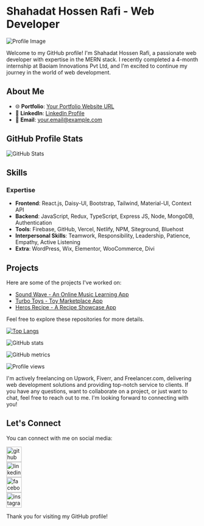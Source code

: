 # Shahadat Hossen Rafi - Web Developer

![Profile Image](https://scontent.fcgp3-2.fna.fbcdn.net/v/t39.30808-6/384798415_300253216096483_281536828158904582_n.jpg?stp=dst-jpg_p180x540&_nc_cat=109&ccb=1-7&_nc_sid=52f669&_nc_ohc=VXthrHpNcD8AX_3F_sI&_nc_ht=scontent.fcgp3-2.fna&oh=00_AfCUeoGrCOYDxplRjnJ46HNlhiN4HNcrLU33SH169kvJbw&oe=6522DDFA)

Welcome to my GitHub profile! I'm Shahadat Hossen Rafi, a passionate web developer with expertise in the MERN stack. I recently completed a 4-month internship at Baoiam Innovations Pvt Ltd, and I'm excited to continue my journey in the world of web development.

## About Me

- 🌐 **Portfolio**: [Your Portfolio Website URL](https://www.yourwebsite.com)
- 💼 **LinkedIn**: [LinkedIn Profile](https://www.linkedin.com/in/shahadatrafi/)
- 📧 **Email**: your.email@example.com

## GitHub Profile Stats

![GitHub Stats](https://github-readme-stats.vercel.app/api?username=yourusername&show_icons=true&theme=dark)

## Skills

### Expertise

- **Frontend**: React.js, Daisy-UI, Bootstrap, Tailwind, Material-UI, Context API
- **Backend**: JavaScript, Redux, TypeScript, Express JS, Node, MongoDB, Authentication
- **Tools**: Firebase, GitHub, Vercel, Netlify, NPM, Siteground, Bluehost
- **Interpersonal Skills**: Teamwork, Responsibility, Leadership, Patience, Empathy, Active Listening
- **Extra**: WordPress, Wix, Elementor, WooCommerce, Divi

## Projects

Here are some of the projects I've worked on:

- [Sound Wave - An Online Music Learning App](https://soundwave-e8dde.web.app/)
- [Turbo Toys - Toy Marketplace App](https://turbo-toys.web.app/)
- [Heros Recipe - A Recipe Showcase App](https://heros-recipe.web.app/)

Feel free to explore these repositories for more details.

[![Top Langs](https://github-readme-stats.vercel.app/api/top-langs/?username=shahadatrafi)](https://github.com/anuraghazra/github-readme-stats)

![GitHub stats](https://github-readme-stats.vercel.app/api?username=shahadatrafi&show_icons=true&count_private=true)  

![GitHub metrics](https://metrics.lecoq.io/shahadatrafi)  

![Profile views](https://gpvc.arturio.dev/shahadatrafi)  

I'm actively freelancing on Upwork, Fiverr, and Freelancer.com, delivering web development solutions and providing top-notch service to clients. If you have any questions, want to collaborate on a project, or just want to chat, feel free to reach out to me. I'm looking forward to connecting with you!

## Let's Connect

You can connect with me on social media:


[<img src='https://cdn.jsdelivr.net/npm/simple-icons@3.0.1/icons/github.svg' alt='github' height='40'>](https://github.com/shahadatrafi)  
[<img src='https://cdn.jsdelivr.net/npm/simple-icons@3.0.1/icons/linkedin.svg' alt='linkedin' height='40'>](https://www.linkedin.com/in/https://www.linkedin.com/in/shahadatrafi//)  
[<img src='https://cdn.jsdelivr.net/npm/simple-icons@3.0.1/icons/facebook.svg' alt='facebook' height='40'>](https://www.facebook.com/https://www.facebook.com/ShahadatRafi0)  
[<img src='https://cdn.jsdelivr.net/npm/simple-icons@3.0.1/icons/instagram.svg' alt='instagram' height='40'>](https://www.instagram.com/shahadatrafi0/)  



Thank you for visiting my GitHub profile!
